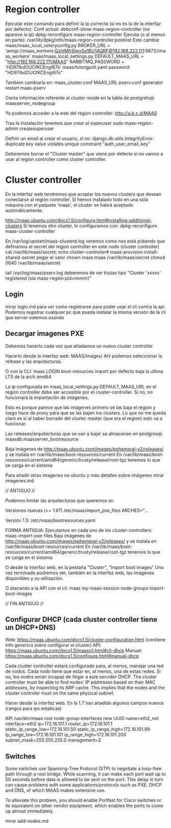 # Region controller
Ejecutar este comando para definir la ip correcta (si no es la de la interfaz por defecto):
Conf actual:
  debconf-show maas-region-controller (no aparece la ip)
dpkg-reconfigure maas-region-controller
  Ejecuta (o al menos en parte): /var/lib/dpkg/info/maas-region-controller.postinst
  Esto cambia:
    maas/maas_local_celeryconfig.py
      BROKER_URL = 'amqp://maas_workers:QshtMhSlwxSo1BU1AQRF@192.168.222.111:5672//maas_workers'
    maas/maas_local_settings.py
      DEFAULT_MAAS_URL = "http://192.168.222.111/MAAS"
      RABBITMQ_PASSWORD = 'HD97IbdOUCfKCEngt67s'
    maas/txlongpoll.yaml
      password: "HD97IbdOUCfKCEngt67s"

  Tambien cambiarla en:
    maas_cluster.conf MAAS_URL
    pserv.conf generator
    restart maas-pserv

  Cierta información referente al cluster reside en la tabla de postgrelsql: maasserver_nodegroup

Ya podemos acceder a la web del region controller:
http://a.b.c.d/MAAS

Tras la instalación tenemos que crear el superuser
sudo maas-region-admin createsuperuser

Definir un email al crear el usuario, si no: django.db.utils.IntegrityError: duplicate key value violates unique constraint "auth_user_email_key"

Deberemos borrar el "Cluster master" que viene por defecto si no vamos a usar al region controller como cluster controller.



# Cluster controller
En la interfaz web tendremos que aceptar los nuevos clusters que desean conectarse al region controller.
Si hemos instalado todo en una sola máquina con el paquete 'maas', el cluster se habrá aceptado automáticamente.

http://maas.ubuntu.com/docs1.5/configure.html#installing-additional-clusters
Si tenemos otro cluster, lo configuramos con:
dpkg-reconfigure maas-cluster-controller

En /var/log/upstart/maas-clusterd.log veremos como nos está pidiendo que definamos el secret del region controller en este nodo (cluster controller)
cat /var/lib/maas/secret; echo
cluster-controller# maas-provision install-shared-secret
  pegar el valor
chown maas:maas /var/lib/maas/secret
chmod 0640 /var/lib/maas/secret

tail /var/log/maas/pserv.log
  deberemos de ver trazas tipo "Cluster 'xxxxx' registered (via maas-region:pid=nnnnn)"

## Login
mirar login.md para ver como registrarse para poder usar el cli contra la api
Podemos registrar cualquier pc que pueda instalar la misma versión de la cli que server estemos usando

## Decargar imagenes PXE
Debemos hacerlo cada vez que añadamos un nuevo cluster controller

Hacerlo desde la interfaz web:
MAAS/images/
Ahí podemos seleccionar la release y  las arquitecturas.

O con la CLI:
maas LOGIN boot-resources import
  por defecto baja la ultima LTS de la arch amd64

La ip configurada en maas_local_settings.py:DEFAULT_MAAS_URL en el region controller debe ser accesible por el cluster-controller.
Si no, no funcionará la importación de imágenes.

Esto es porque parece que las imágenes primero se las baja el region y luego hace de proxy para que se las bajen los clusters. Lo que no me queda claro es si al haber borrado del cluster master (que era el region) esto va a funcionar.

Las releases/arquitecturas que se van a bajar se almacenan en postgresql: maasdb.maasserver_bootresource

Baja imágenes de http://maas.ubuntu.com/images/ephemeral-v2/releases/ y se instala en /var/lib/maas/boot-resources/current
En /var/lib/maas/boot-resources/current/amd64/generic/trusty/release/root-tgz tenemos lo que se carga en el sistema

Para añadir otras imagenes no ubuntu y más detalles sobre imágenes mirar imagenes.md

// ANTIGUO //

Podemos limitar las arquitecturas que queremos en

Versiones nuevas (>= 1.6?)
/etc/maas/import_pxe_files
ARCHES="...

Versión 1.5:
/etc/maas/bootresources.yaml

FORMA ANTIGUA: Ejecutamos en cada uno de los cluster-controllers:
maas-import-pxe-files
  Baja imágenes de http://maas.ubuntu.com/images/ephemeral-v2/releases/ y se instala en /var/lib/maas/boot-resources/current
  En /var/lib/maas/boot-resources/current/amd64/generic/trusty/release/root-tgz tenemos lo que se carga en el sistema

O desde la interfaz web, en la pestaña "Cluster", "Import boot images"
Una vez terminado podremos ver, también en la interfaz web, las imágenes disponibles y su utilización.

O atacando a la API con el cli:
maas my-maas-session node-groups import-boot-images

// FIN ANTIGUO //


## Configurar DHCP (cada cluster controller tiene un DHCP+DNS)
Web: https://maas.ubuntu.com/docs1.5/cluster-configuration.html (contiene info generica sobre configurar el cluster)
API: https://maas.ubuntu.com/docs1.5/maascli.html#cli-dhcp
Manual: https://maas.ubuntu.com/docs1.5/configure.html#manual-dhcp

Cada cluster controller estará configurado para, al menos, manejar una red de nodos. Cada nodo tiene que estar en, al menos, una de estas redes. Si no, los nodos serán incapaz de llegar a este servidor DHCP.
The cluster controller must be able to find nodes’ IP addresses based on their MAC addresses, by inspecting its ARP cache. This implies that the nodes and the clsuter controler must on the same physical subnet.

Hacer desde la interfaz web.
En la 1.7 han añadido algunos campos nuevos (rangos para ips estaticas)

API
/usr/bin/maas root node-group-interfaces new UUID
        name=eth2_net
        interface=eth2
        ip=172.16.101.1
        router_ip=172.16.101.1
        static_ip_range_low=172.16.101.50
        static_ip_range_high=172.16.101.99
        ip_range_low=172.16.101.101
        ip_range_high=172.16.101.200
        subnet_mask=255.255.255.0
        management=2




## Switches
Some switches use Spanning-Tree Protocol (STP) to negotiate a loop-free path through a root bridge. While scanning, it can make each port wait up to 50 seconds before data is allowed to be sent on the port. This delay in turn can cause problems with some applications/protocols such as PXE, DHCP and DNS, of which MAAS makes extensive use.

To alleviate this problem, you should enable Portfast for Cisco switches or its equivalent on other vendor equipment, which enables the ports to come up almost immediately.


mirar add-nodes.md
